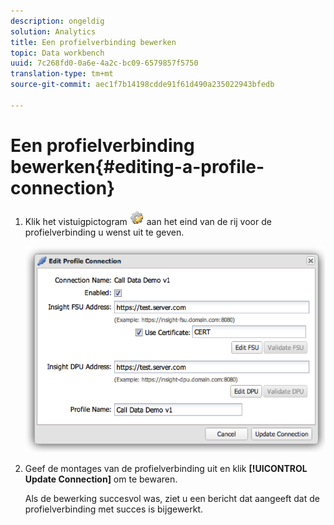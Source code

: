 ```yaml
---
description: ongeldig
solution: Analytics
title: Een profielverbinding bewerken
topic: Data workbench
uuid: 7c268fd0-0a6e-4a2c-bc09-6579857f5750
translation-type: tm+mt
source-git-commit: aec1f7b14198cdde91f61d490a235022943bfedb

---
```



# Een profielverbinding bewerken{#editing-a-profile-connection}

1. Klik het vistuigpictogram ![](assets/edit_icon.png) aan het eind van de rij voor de profielverbinding u wenst uit te geven.

   ![](assets/edit_profile_connection.png)

1. Geef de montages van de profielverbinding uit en klik **[!UICONTROL Update Connection]** om te bewaren.

   Als de bewerking succesvol was, ziet u een bericht dat aangeeft dat de profielverbinding met succes is bijgewerkt.